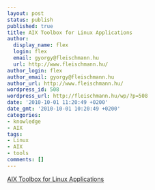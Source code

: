 ```yaml
---
layout: post
status: publish
published: true
title: AIX Toolbox for Linux Applications
author:
  display_name: flex
  login: flex
  email: gyorgy@fleischmann.hu
  url: http://www.fleischmann.hu/
author_login: flex
author_email: gyorgy@fleischmann.hu
author_url: http://www.fleischmann.hu/
wordpress_id: 508
wordpress_url: http://fleischmann.hu/wp/?p=508
date: '2010-10-01 11:20:49 +0200'
date_gmt: '2010-10-01 10:20:49 +0200'
categories:
- knowledge
- AIX
tags:
- Linux
- AIX
- tools
comments: []
---
```

<p><a href="http://www-03.ibm.com/systems/power/software/aix/linux/toolbox/ezinstall.html">AIX Toolbox for Linux Applications</a></p>
